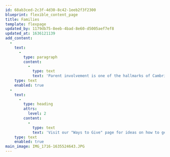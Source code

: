 ```yaml
---
id: 68ab3ced-2c3f-4d30-8c42-1eeb2f3f2300
blueprint: flexible_content_page
title: Families
template: flexpage
updated_by: 1179db75-8eeb-4bad-8e60-d5005aef7ef8
updated_at: 1636121139
add_content:
  -
    text:
      -
        type: paragraph
        content:
          -
            type: text
            text: 'Parent involvement is one of the hallmarks of Cambridge-Ellis. We believe that forming collaborative partnerships with parents is crucial to building trusting relationships and improves outcomes for young children. Parents and teachers work together to nurture children and optimize each child’s experience. We communicate and partner with parents through a variety of forums and believe that the home/school connection is a critical element of a child’s early education.'
    type: text
    enabled: true
  -
    text:
      -
        type: heading
        attrs:
          level: 2
        content:
          -
            type: text
            text: 'Visit our "Ways to Give" page for ideas on how to get involved!'
    type: text
    enabled: true
main_image: IMG_1716-1635524643.JPG
---
```

